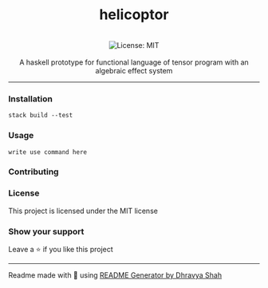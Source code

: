 <div align="center">
<h1 align="center">helicoptor</h1>
<br />
<img alt="License: MIT" src="https://img.shields.io/badge/License-MIT-blue.svg" /><br>
<br>
A haskell prototype for functional language of tensor program with an algebraic effect system
</div>

***

### Installation
```
stack build --test
```

### Usage
```
write use command here
```

### Contributing

### License
This project is licensed under the MIT license
### Show your support
Leave a ⭐ if you like this project

***
Readme made with 💖 using [README Generator by Dhravya Shah](https://github.com/Dhravya/readme-generator)